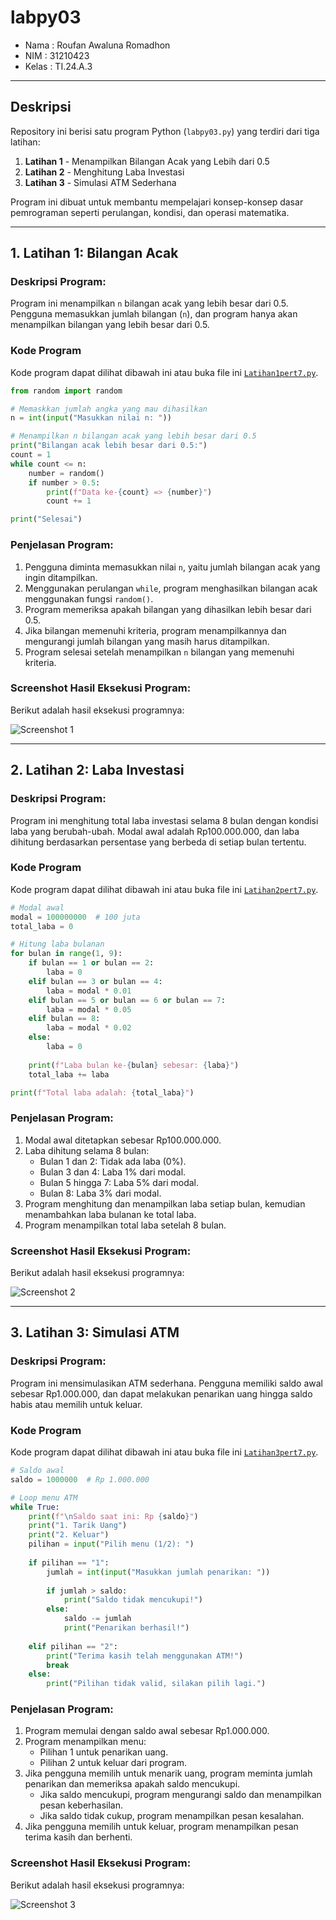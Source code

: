 # labpy03

- Nama : Roufan Awaluna Romadhon
- NIM : 31210423
- Kelas : TI.24.A.3

---

## Deskripsi
Repository ini berisi satu program Python (`labpy03.py`) yang terdiri dari tiga latihan:
1. **Latihan 1** - Menampilkan Bilangan Acak yang Lebih dari 0.5
2. **Latihan 2** - Menghitung Laba Investasi
3. **Latihan 3** - Simulasi ATM Sederhana

Program ini dibuat untuk membantu mempelajari konsep-konsep dasar pemrograman seperti perulangan, kondisi, dan operasi matematika.

---

## 1. Latihan 1: Bilangan Acak

### Deskripsi Program:
Program ini menampilkan `n` bilangan acak yang lebih besar dari 0.5. Pengguna memasukkan jumlah bilangan (`n`), dan program hanya akan menampilkan bilangan yang lebih besar dari 0.5.

### Kode Program
Kode program dapat dilihat dibawah ini atau buka file ini [`Latihan1pert7.py`](Latihan1pert7.py).
```python
from random import random

# Memaskkan jumlah angka yang mau dihasilkan
n = int(input("Masukkan nilai n: "))

# Menampilkan n bilangan acak yang lebih besar dari 0.5
print("Bilangan acak lebih besar dari 0.5:")
count = 1
while count <= n:
    number = random()
    if number > 0.5:
        print(f"Data ke-{count} => {number}")
        count += 1

print("Selesai")
```

### Penjelasan Program:
1. Pengguna diminta memasukkan nilai `n`, yaitu jumlah bilangan acak yang ingin ditampilkan.
2. Menggunakan perulangan `while`, program menghasilkan bilangan acak menggunakan fungsi `random()`.
3. Program memeriksa apakah bilangan yang dihasilkan lebih besar dari 0.5.
4. Jika bilangan memenuhi kriteria, program menampilkannya dan mengurangi jumlah bilangan yang masih harus ditampilkan.
5. Program selesai setelah menampilkan `n` bilangan yang memenuhi kriteria.

### Screenshot Hasil Eksekusi Program:
Berikut adalah hasil eksekusi programnya:

![Screenshot 1](image/screenshot1.png)

---

## 2. Latihan 2: Laba Investasi

### Deskripsi Program:
Program ini menghitung total laba investasi selama 8 bulan dengan kondisi laba yang berubah-ubah. Modal awal adalah Rp100.000.000, dan laba dihitung berdasarkan persentase yang berbeda di setiap bulan tertentu.

### Kode Program
Kode program dapat dilihat dibawah ini atau buka file ini [`Latihan2pert7.py`](Latihan2pert7.py).
```python
# Modal awal
modal = 100000000  # 100 juta
total_laba = 0

# Hitung laba bulanan
for bulan in range(1, 9):
    if bulan == 1 or bulan == 2:
        laba = 0
    elif bulan == 3 or bulan == 4:
        laba = modal * 0.01
    elif bulan == 5 or bulan == 6 or bulan == 7:
        laba = modal * 0.05
    elif bulan == 8:
        laba = modal * 0.02
    else:
        laba = 0
    
    print(f"Laba bulan ke-{bulan} sebesar: {laba}")
    total_laba += laba

print(f"Total laba adalah: {total_laba}")
```

### Penjelasan Program:
1. Modal awal ditetapkan sebesar Rp100.000.000.
2. Laba dihitung selama 8 bulan:
   - Bulan 1 dan 2: Tidak ada laba (0%).
   - Bulan 3 dan 4: Laba 1% dari modal.
   - Bulan 5 hingga 7: Laba 5% dari modal.
   - Bulan 8: Laba 3% dari modal.
3. Program menghitung dan menampilkan laba setiap bulan, kemudian menambahkan laba bulanan ke total laba.
4. Program menampilkan total laba setelah 8 bulan.

### Screenshot Hasil Eksekusi Program:
Berikut adalah hasil eksekusi programnya:

![Screenshot 2](image/screenshot2.png)

---

## 3. Latihan 3: Simulasi ATM

### Deskripsi Program:
Program ini mensimulasikan ATM sederhana. Pengguna memiliki saldo awal sebesar Rp1.000.000, dan dapat melakukan penarikan uang hingga saldo habis atau memilih untuk keluar.

### Kode Program
Kode program dapat dilihat dibawah ini atau buka file ini [`Latihan3pert7.py`](Latihan3pert7.py).
```python
# Saldo awal
saldo = 1000000  # Rp 1.000.000

# Loop menu ATM
while True:
    print(f"\nSaldo saat ini: Rp {saldo}")
    print("1. Tarik Uang")
    print("2. Keluar")
    pilihan = input("Pilih menu (1/2): ")
    
    if pilihan == "1":
        jumlah = int(input("Masukkan jumlah penarikan: "))
        
        if jumlah > saldo:
            print("Saldo tidak mencukupi!")
        else:
            saldo -= jumlah
            print("Penarikan berhasil!")
            
    elif pilihan == "2":
        print("Terima kasih telah menggunakan ATM!")
        break
    else:
        print("Pilihan tidak valid, silakan pilih lagi.")
```

### Penjelasan Program:
1. Program memulai dengan saldo awal sebesar Rp1.000.000.
2. Program menampilkan menu:
   - Pilihan 1 untuk penarikan uang.
   - Pilihan 2 untuk keluar dari program.
3. Jika pengguna memilih untuk menarik uang, program meminta jumlah penarikan dan memeriksa apakah saldo mencukupi.
   - Jika saldo mencukupi, program mengurangi saldo dan menampilkan pesan keberhasilan.
   - Jika saldo tidak cukup, program menampilkan pesan kesalahan.
4. Jika pengguna memilih untuk keluar, program menampilkan pesan terima kasih dan berhenti.

### Screenshot Hasil Eksekusi Program:
Berikut adalah hasil eksekusi programnya:

![Screenshot 3](image/screenshot3.png)


